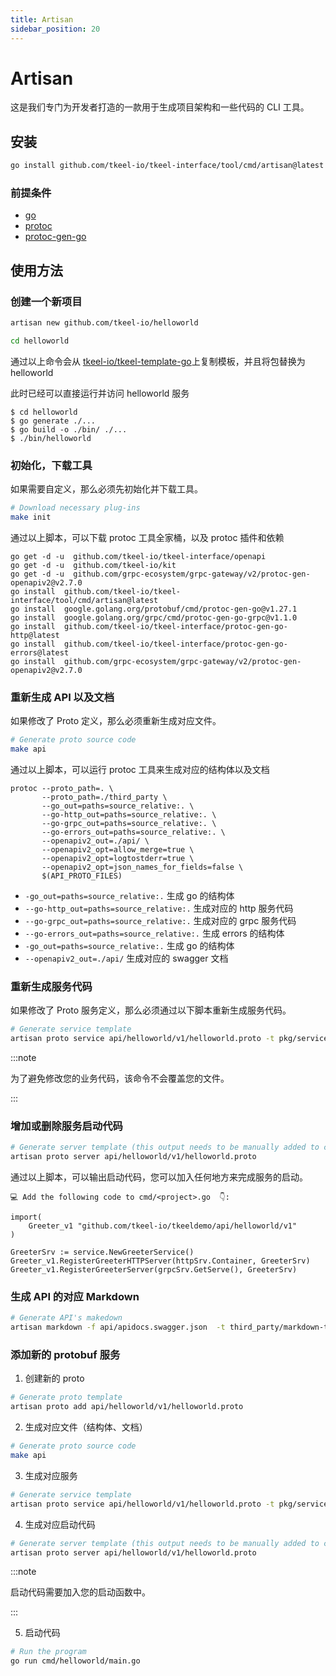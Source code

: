 ```yaml
---
title: Artisan
sidebar_position: 20
---
```


# Artisan
这是我们专门为开发者打造的一款用于生成项目架构和一些代码的 CLI 工具。

## 安装
```bash
go install github.com/tkeel-io/tkeel-interface/tool/cmd/artisan@latest
```
### 前提条件
- [go](https://golang.org/dl/)
- [protoc](https://github.com/protocolbuffers/protobuf)
- [protoc-gen-go](https://github.com/protocolbuffers/protobuf-go)

## 使用方法

### 创建一个新项目
```bash
artisan new github.com/tkeel-io/helloworld

cd helloworld

```
通过以上命令会从 [tkeel-io/tkeel-template-go](https://github.com/tkeel-io/tkeel-template-go)上复制模板，并且将包替换为 helloworld

此时已经可以直接运行并访问 helloworld 服务
```
$ cd helloworld
$ go generate ./...
$ go build -o ./bin/ ./...
$ ./bin/helloworld
```


### 初始化，下载工具

如果需要自定义，那么必须先初始化并下载工具。

```bash
# Download necessary plug-ins
make init
```

通过以上脚本，可以下载 protoc 工具全家桶，以及 protoc 插件和依赖

```
go get -d -u  github.com/tkeel-io/tkeel-interface/openapi
go get -d -u  github.com/tkeel-io/kit
go get -d -u  github.com/grpc-ecosystem/grpc-gateway/v2/protoc-gen-openapiv2@v2.7.0
go install  github.com/tkeel-io/tkeel-interface/tool/cmd/artisan@latest
go install  google.golang.org/protobuf/cmd/protoc-gen-go@v1.27.1
go install  google.golang.org/grpc/cmd/protoc-gen-go-grpc@v1.1.0
go install  github.com/tkeel-io/tkeel-interface/protoc-gen-go-http@latest
go install  github.com/tkeel-io/tkeel-interface/protoc-gen-go-errors@latest
go install  github.com/grpc-ecosystem/grpc-gateway/v2/protoc-gen-openapiv2@v2.7.0
```

### 重新生成 API 以及文档

如果修改了 Proto 定义，那么必须重新生成对应文件。

```bash
# Generate proto source code
make api
```

通过以上脚本，可以运行 protoc 工具来生成对应的结构体以及文档
```
protoc --proto_path=. \
       --proto_path=./third_party \
       --go_out=paths=source_relative:. \
       --go-http_out=paths=source_relative:. \
       --go-grpc_out=paths=source_relative:. \
       --go-errors_out=paths=source_relative:. \
       --openapiv2_out=./api/ \
       --openapiv2_opt=allow_merge=true \
       --openapiv2_opt=logtostderr=true \
       --openapiv2_opt=json_names_for_fields=false \
       $(API_PROTO_FILES)
```

- `-go_out=paths=source_relative:.` 生成 go 的结构体
- `--go-http_out=paths=source_relative:.` 生成对应的 http 服务代码
- `--go-grpc_out=paths=source_relative:.` 生成对应的 grpc 服务代码
- `--go-errors_out=paths=source_relative:.` 生成 errors 的结构体
- `-go_out=paths=source_relative:.` 生成 go 的结构体
- `--openapiv2_out=./api/` 生成对应的 swagger 文档


### 重新生成服务代码

如果修改了 Proto 服务定义，那么必须通过以下脚本重新生成服务代码。

```bash
# Generate service template
artisan proto service api/helloworld/v1/helloworld.proto -t pkg/service
```


:::note

为了避免修改您的业务代码，该命令不会覆盖您的文件。

:::


### 增加或删除服务启动代码

```bash
# Generate server template (this output needs to be manually added to cmd/helloworld/main.go)
artisan proto server api/helloworld/v1/helloworld.proto
```


通过以上脚本，可以输出启动代码，您可以加入任何地方来完成服务的启动。

```
💻 Add the following code to cmd/<project>.go  👇:

import(
    Greeter_v1 "github.com/tkeel-io/tkeeldemo/api/helloworld/v1"
)

GreeterSrv := service.NewGreeterService()
Greeter_v1.RegisterGreeterHTTPServer(httpSrv.Container, GreeterSrv)
Greeter_v1.RegisterGreeterServer(grpcSrv.GetServe(), GreeterSrv)
```


### 生成 API 的对应 Markdown

```bash
# Generate API's makedown
artisan markdown -f api/apidocs.swagger.json  -t third_party/markdown-templates/ -o ./docs/API/Greeter -m all
```

### 添加新的 protobuf 服务

1. 创建新的 proto

```bash
# Generate proto template
artisan proto add api/helloworld/v1/helloworld.proto
```

2. 生成对应文件（结构体、文档）
```bash
# Generate proto source code
make api
```


3. 生成对应服务
```bash
# Generate service template
artisan proto service api/helloworld/v1/helloworld.proto -t pkg/service
```

4. 生成对应启动代码
```bash
# Generate server template (this output needs to be manually added to cmd/helloworld/main.go)
artisan proto server api/helloworld/v1/helloworld.proto
```

:::note

启动代码需要加入您的启动函数中。

:::

5. 启动代码
```bash
# Run the program
go run cmd/helloworld/main.go
```
